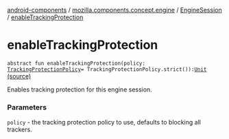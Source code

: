 [android-components](../../index.md) / [mozilla.components.concept.engine](../index.md) / [EngineSession](index.md) / [enableTrackingProtection](./enable-tracking-protection.md)

# enableTrackingProtection

`abstract fun enableTrackingProtection(policy: `[`TrackingProtectionPolicy`](-tracking-protection-policy/index.md)` = TrackingProtectionPolicy.strict()): `[`Unit`](https://kotlinlang.org/api/latest/jvm/stdlib/kotlin/-unit/index.html) [(source)](https://github.com/mozilla-mobile/android-components/blob/master/components/concept/engine/src/main/java/mozilla/components/concept/engine/EngineSession.kt#L405)

Enables tracking protection for this engine session.

### Parameters

`policy` - the tracking protection policy to use, defaults to blocking all trackers.